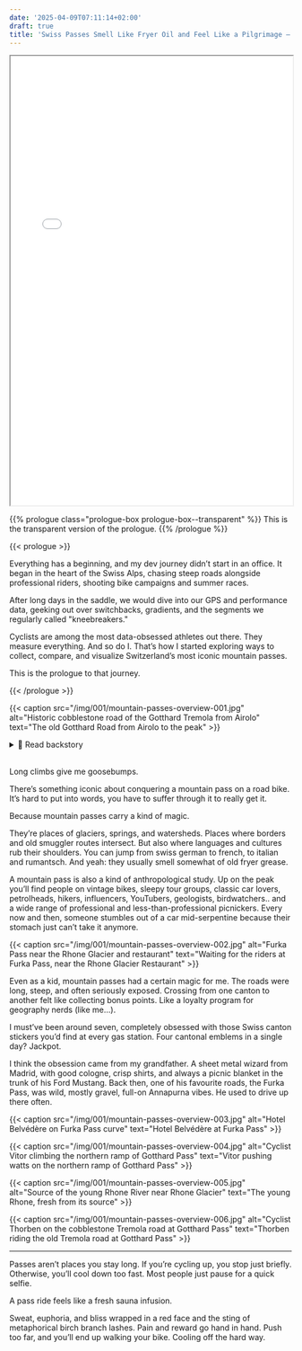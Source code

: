 ```yaml
---
date: '2025-04-09T07:11:14+02:00'
draft: true
title: 'Swiss Passes Smell Like Fryer Oil and Feel Like a Pilgrimage — 001'
---
```


<iframe src="/notebooks/gpx-stats-extractor.html" width="100%" height="800px"></iframe>


{{% prologue class="prologue-box prologue-box--transparent" %}}
This is the transparent version of the prologue.
{{% /prologue %}}


{{< prologue  >}}

Everything has a beginning, and my dev journey didn’t start in an office. It began in the heart of the Swiss Alps, chasing steep roads alongside professional riders, shooting bike campaigns and summer races.

After long days in the saddle, we would dive into our GPS and performance data, geeking out over switchbacks, gradients, and the segments we regularly called "kneebreakers."

Cyclists are among the most data-obsessed athletes out there. They measure everything. And so do I. That’s how I started exploring ways to collect, compare, and visualize Switzerland’s most iconic mountain passes.

This is the prologue to that journey.

{{< /prologue >}}

{{< caption src="/img/001/mountain-passes-overview-001.jpg" alt="Historic cobblestone road of the Gotthard Tremola from Airolo" text="The old Gotthard Road from Airolo to the peak" >}}

<details>
  <summary>📖 Read backstory</summary>
  <p>Hier steht deine Backstory, die erst sichtbar wird, wenn man draufklickt.</p>
  <p>Du kannst mehrere Absätze, Listen oder auch Bilder hier reinpacken.</p>
</details>
<br>

Long climbs give me goosebumps.

There’s something iconic about conquering a mountain pass on a road bike. It’s hard to put into words, you have to suffer through it to really get it.

Because mountain passes carry a kind of magic.


They’re places of glaciers, springs, and watersheds. Places where borders and old smuggler routes intersect. But also where languages and cultures rub their shoulders. You can jump from swiss german to french, to italian and rumantsch. And yeah: they usually smell somewhat of old fryer grease.

A mountain pass is also a kind of anthropological study. Up on the peak you’ll find people on vintage bikes, sleepy tour groups, classic car lovers, petrolheads, hikers, influencers, YouTubers, geologists, birdwatchers.. and a wide range of professional and less-than-professional picnickers. Every now and then, someone stumbles out of a car mid-serpentine because their stomach just can’t take it anymore.

{{< caption src="/img/001/mountain-passes-overview-002.jpg" alt="Furka Pass near the Rhone Glacier and restaurant" text="Waiting for the riders at Furka Pass, near the Rhone Glacier Restaurant" >}}

Even as a kid, mountain passes had a certain magic for me. The roads were long, steep, and often seriously exposed. Crossing from one canton to another felt like collecting bonus points. Like a loyalty program for geography nerds (like me…).

I must’ve been around seven, completely obsessed with those Swiss canton stickers you’d find at every gas station. Four cantonal emblems in a single day? Jackpot.

I think the obsession came from my grandfather. A sheet metal wizard from Madrid, with good cologne, crisp shirts, and always a picnic blanket in the trunk of his Ford Mustang. Back then, one of his favourite roads, the Furka Pass, was wild, mostly gravel, full-on Annapurna vibes. He used to drive up there often.

{{< caption src="/img/001/mountain-passes-overview-003.jpg" alt="Hotel Belvédère on Furka Pass curve" text="Hotel Belvédère at Furka Pass" >}}

{{< caption src="/img/001/mountain-passes-overview-004.jpg" alt="Cyclist Vitor climbing the northern ramp of Gotthard Pass" text="Vitor pushing watts on the northern ramp of Gotthard Pass" >}}

{{< caption src="/img/001/mountain-passes-overview-005.jpg" alt="Source of the young Rhone River near Rhone Glacier" text="The young Rhone, fresh from its source" >}}

{{< caption src="/img/001/mountain-passes-overview-006.jpg" alt="Cyclist Thorben on the cobblestone Tremola road at Gotthard Pass" text="Thorben riding the old Tremola road at Gotthard Pass" >}}






---



Passes aren’t places you stay long. If you’re cycling up, you stop just briefly. Otherwise, you’ll cool down too fast. Most people just pause for a quick selfie.

A pass ride feels like a fresh sauna infusion.

Sweat, euphoria, and bliss wrapped in a red face and the sting of metaphorical birch branch lashes. Pain and reward go hand in hand. Push too far, and you’ll end up walking your bike. Cooling off the hard way.

